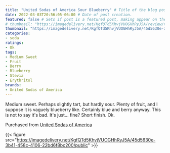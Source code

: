 ```yaml
---
title: "United Sodas of America Sour Blueberry" # Title of the blog post.
date: 2022-03-03T20:56:05-06:00 # Date of post creation.
featured: false # Sets if post is a featured post, making appear on the home page side bar.
# thumbnail: "https://imagedelivery.net/KgfQTd5KhvjVUOGHhRyJ5A/review/thumbs/usoa-sour-blueberry.jpg" # Sets thumbnail image appearing inside card on homepage.
thumbnail: "https://imagedelivery.net/KgfQTd5KhvjVUOGHhRyJ5A/45d5630e-3b41-458c-4106-22bd6f8bc200/thumb"
categories:
- soda
ratings:
- Ok
tags:
- Medium Sweet
- Fruit
- Berry
- Blueberry
- Stevia
- Erythritol
brands:
- United Sodas of America
---
```


Medium sweet. Perhaps slightly tart, but hardly sour. Plenty of fruit, and I suppose it is vaguely blueberry like. Certainly blue and berry anyway. This is not to say it's bad. It's just... fine? Short finish. Ok.

Purchased from [United Sodas of America](https://unitedsodas.com)

{{< figure src="https://imagedelivery.net/KgfQTd5KhvjVUOGHhRyJ5A/45d5630e-3b41-458c-4106-22bd6f8bc200/public" >}}
